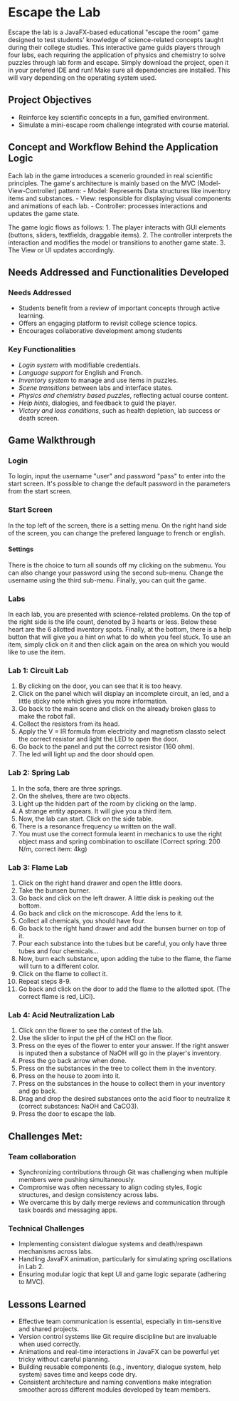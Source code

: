 # Escape the Lab
Escape the lab is a JavaFX-based educational "escape the room" game designed to test students' knowledge of science-related concepts taught during their college studies. This interactive game guids players through four labs, each requiring the application of physics and chemistry to solve puzzles through lab form and escape. Simply download the project, open it in your prefered IDE and run! Make sure all dependencies are installed. This will vary depending on the operating system used.

## Project Objectives
- Reinforce key scientific concepts in a fun, gamified environment.
- Simulate a mini-escape room challenge integrated with course material.

## Concept and Workflow Behind the Application Logic 
Each lab in the game introduces a scenerio grounded in real scientific principles. The game's architecture is mainly based on the MVC (Model-View-Controller) pattern:
    - Model: Represents Data structures like inventory items and substances.
    - View: responsible for displaying visual components and animations of each lab.
    - Controller: processes interactions and updates the game state.
    
The game logic flows as follows:
    1. The player interacts with GUI elements (buttons, sliders, textfields, draggable items).
    2. The controller interprets the interaction and modifies the model or transitions to another game state.
    3. The View or UI updates accordingly.

## Needs Addressed and Functionalities Developed
### Needs Addressed
- Students benefit from a review of important concepts through active learning.
- Offers an engaging platform to revisit college science topics.
- Encourages collaborative development among students

### Key Functionalities
- *Login system* with modifiable credentials.
- *Language support* for English and French.
- *Inventory system* to manage and use items in puzzles.
- *Scene transitions* between labs and interface states.
- *Physics and chemistry based puzzles*, reflecting actual course content.
- *Help hints*, dialogies, and feedback to guid the player.
- *Victory and loss conditions*, such as health depletion, lab success or death screen.

## Game Walkthrough
### Login
To login, input the username "user" and password "pass" to enter into the start screen. It's possible to change the default password in the parameters from the start screen.

### Start Screen
In the top left of the screen, there is a setting menu. On the right hand side of the screen, you can change the prefered language to french or english.

#### Settings
There is the choice to turn all sounds off my clicking on the submenu. You can also change your password using the second sub-menu. Change the username using the third sub-menu. Finally, you can quit the game.

### Labs
In each lab, you are presented with science-related problems. On the top of the right side is the life count, denoted by 3 hearts or less. Below these heart are the 6 allotted inventory spots. Finally, at the bottom, there is a help button that will give you a hint on what to do when you feel stuck.
To use an item, simply click on it and then click again on the area on which you would like to use the item.

### Lab 1: Circuit Lab
1. By clicking on the door, you can see that it is too heavy.
2. Click on the panel which will display an incomplete circuit, an led, and a little sticky note which gives you more information.
3. Go back to the main scene and click on the already broken glass to make the robot fall.
4. Collect the resistors from its head.
5. Apply the V = IR formula from electricity and magnetism classto select the correct resistor and light the LED to open the door.
6. Go back to the panel and put the correct resistor (160 ohm).
7. The led will light up and the door should open.

### Lab 2: Spring Lab
1. In the sofa, there are three springs.
2. On the shelves, there are two objects.
3. Light up the hidden part of the room by clicking on the lamp.
4. A strange entity appears. It will give you a third item.
5. Now, the lab can start. Click on the side table.
6. There is a resonance frequency ω written on the wall.
7. You must use the correct formula learnt in mechanics to use the right object mass and spring combination to oscillate (Correct spring: 200 N/m, correct item: 4kg)

### Lab 3: Flame Lab
1. Click on the right hand drawer and open the little doors.
2. Take the bunsen burner.
3. Go back and click on the left drawer. A little disk is peaking out the bottom.
4. Go back and click on the microscope. Add the lens to it.
5. Collect all chemicals, you should have four.
6. Go back to the right hand drawer and add the bunsen burner on top of it.
7. Pour each substance into the tubes but be careful, you only have three tubes and four chemicals...
8. Now, burn each substance, upon adding the tube to the flame, the flame will turn to a different color.
9. Click on the flame to collect it.
10. Repeat steps 8-9.
11. Go back and click on the door to add the flame to the allotted spot. (The correct flame is red, LiCl).

### Lab 4: Acid Neutralization Lab
1. Click onn the flower to see the context of the lab.
2. Use the slider to input the pH of the HCl on the floor.
3. Press on the eyes of the flower to enter your answer. If the right answer is inputed then a substance of NaOH will go in the player's inventory.
4. Press the go back arrow when done.
5. Press on the substances in the tree to collect them in the inventory.
6. Press on the house to zoom into it.
7. Press on the substances in the house to collect them in your inventory and go back.
8. Drag and drop the desired substances onto the acid floor to neutralize it (correct substances: NaOH and CaCO3).
9. Press the door to escape the lab.

## Challenges Met:
### Team collaboration
- Synchronizing contributions through Git was challenging when multiple members were pushing simultaneously.
- Compromise was often necessary to align coding styles, llogic structures, and design consistency across labs.
- We overcame this by daily merge reviews and communication through task boards and messaging apps.

### Technical Challenges
- Implementing consistent dialogue systems and death/respawn mechanisms across labs.
- Handling JavaFX animation, particularly for simulating spring oscillations in Lab 2.
- Ensuring modular logic that kept UI and game logic separate (adhering to MVC).

## Lessons Learned
- Effective team communication is essential, especially in tim-sensitive and shared projects.
- Version control systems like Git require discipline but are invaluable when used correctly.
- Animations and real-time interactions in JavaFX can be powerful yet tricky without careful planning.
- Building reusable components (e.g., inventory, dialogue system, help system) saves time and keeps code dry.
- Consistent architecture and naming conventions make integration smoother across different modules developed by team members.
    
